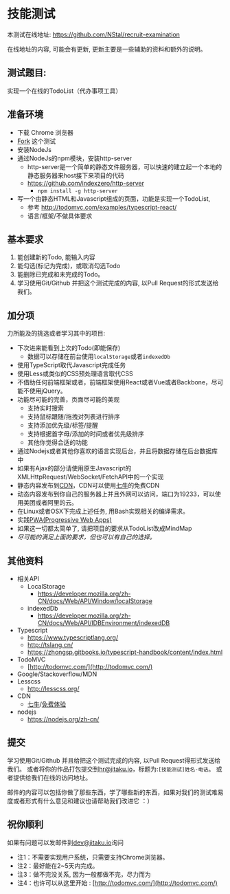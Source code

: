 # 技能测试

本测试在线地址: https://github.com/NStal/recruit-examination

在线地址的内容, 可能会有更新, 更新主要是一些辅助的资料和额外的说明。

## 测试题目:
实现一个在线的TodoList（代办事项工具）

## 准备环境
* 下载 Chrome 浏览器
* [Fork](https://www.zhihu.com/question/20431718) 这个测试
* 安装NodeJs
* 通过NodeJs的npm模块，安装http-server
    * http-server是一个简单的静态文件服务器，可以快速的建立起一个本地的静态服务器来host接下来项目的代码
    * https://github.com/indexzero/http-server
        * `npm install -g http-server`
* 写一个由静态HTML和Javascript组成的页面，功能是实现一个TodoList, 
    * 参考 http://todomvc.com/examples/typescript-react/
    * 语言/框架/不做具体要求

## 基本要求
1. 能创建新的Todo, 能输入内容
2. 能勾选(标记为完成)，或取消勾选Todo
3. 能删除已完成和未完成的Todo。
4. 学习使用Git/Github 并把这个测试完成的内容, 以Pull Request的形式发送给我们。

## 加分项
力所能及的挑选或者学习其中的项目:
* 下次进来能看到上次的Todo(即能保存)
    * 数据可以存储在前台使用`localStorage`或者`indexedDb`
* 使用TypeScript取代Javascript完成任务
* 使用Less或类似的CSS预处理语言取代CSS
* 不借助任何前端框架或者，前端框架使用React或者Vue或者Backbone，尽可能不使用jQuery。
* 功能尽可能的完善，页面尽可能的美观
    * 支持实时搜索
    * 支持鼠标跟随/拖拽对列表进行排序
    * 支持添加优先级/标签/提醒
    * 支持根据首字母/添加的时间或者优先级排序
    * 其他你觉得合适的功能
* 通过Nodejs或者其他你喜欢的语言实现后台，并且将数据存储在后台数据库中
* 如果有Ajax的部分请使用原生Javascript的XMLHttpRequest/WebSocket/FetchAPI中的一个实现
* 静态内容发布到[CDN](https://www.zhihu.com/question/36514327)，CDN可以使用[七牛](http://www.qiniu.com/)的免费CDN
* 动态内容发布到你自己的服务器上并且外网可以访问，端口为19233，可以使用美团或者阿里的云。
* 在Linux或者OSX下完成上述任务, 用Bash实现相关的编译需求。
* 实践[PWA(Progressive Web Apps)](https://developers.google.com/web/progressive-web-apps/)
* 如果这一切都太简单了, 请把项目的要求从TodoList改成MindMap
* *尽可能的满足上面的要求，但也可以有自己的选择。*

## 其他资料
* 相关API
    * LocalStorage
        * https://developer.mozilla.org/zh-CN/docs/Web/API/Window/localStorage
    * indexedDb
        * https://developer.mozilla.org/zh-CN/docs/Web/API/IDBEnvironment/indexedDB
* Typescript
    * https://www.typescriptlang.org/
    * http://tslang.cn/
    * https://zhongsp.gitbooks.io/typescript-handbook/content/index.html
* TodoMVC
    * [http://todomvc.com/](http://todomvc.com/)
* Google/Stackoverflow/MDN
* Lesscss
    * http://lesscss.org/
* CDN
    * [七牛](http://www.qiniu.com/)/[免费体验](https://portal.qiniu.com/signin)
* nodejs
    * https://nodejs.org/zh-cn/

## 提交
学习使用Git/Github 并且给把这个测试完成的内容, 以Pull Request得形式发送给我们。
或者将你的作品打包提交到[hr@jitaku.io](mailto:hr@jitaku.io)，标题为:`[技能测试]姓名-电话`。
或者提供给我们在线的访问地址。

邮件的内容可以包括你做了那些东西，学了哪些新的东西，如果对我们的测试难易度或者形式有什么意见和建议也请帮助我们改进它 ：）

## 祝你顺利
如果有问题可以发邮件到[dev@jitaku.io](mailto:dev@jitaku.io)询问

* 注1：不需要实现用户系统，只需要支持Chrome浏览器。
* 注2：最好能在2~5天内完成。
* 注3：做不完没关系, 因为一般都做不完，尽力而为 
* 注4：也许可以从这里开始 : [http://todomvc.com/](http://todomvc.com/)

